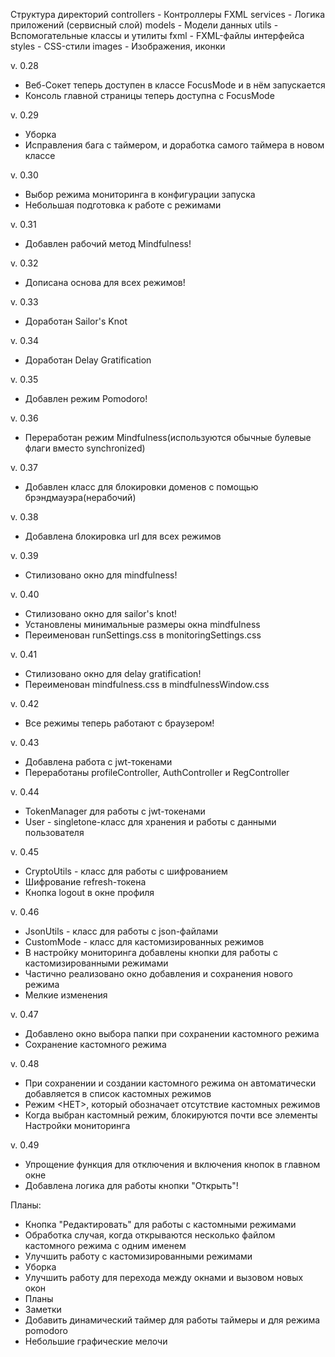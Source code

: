 Структура директорий
controllers - Контроллеры FXML
services - Логика приложений (сервисный слой)
models - Модели данных
utils - Вспомогательные классы и утилиты
fxml - FXML-файлы интерфейса
styles - CSS-стили
images - Изображения, иконки

v. 0.28
- Веб-Сокет теперь доступен в классе FocusMode и в нём запускается
- Консоль главной страницы теперь доступна с FocusMode

v. 0.29
- Уборка
- Исправления бага с таймером, и доработка самого таймера в новом классе

v. 0.30
- Выбор режима мониторинга в конфигурации запуска
- Небольшая подготовка к работе с режимами

v. 0.31
- Добавлен рабочий метод Mindfulness!

v. 0.32
- Дописана основа для всех режимов!

v. 0.33
- Доработан Sailor's Knot

v. 0.34
- Доработан Delay Gratification

v. 0.35
- Добавлен режим Pomodoro!

v. 0.36
- Переработан режим Mindfulness(используются обычные булевые флаги вместо synchronized)

v. 0.37
- Добавлен класс для блокировки доменов с помощью брэндмауэра(нерабочий)

v. 0.38
- Добавлена блокировка url для всех режимов

v. 0.39
- Стилизовано окно для mindfulness!

v. 0.40
- Стилизовано окно для sailor's knot!
- Установлены минимальные размеры окна mindfulness
- Переименован runSettings.css в monitoringSettings.css

v. 0.41
- Стилизовано окно для delay gratification!
- Переименован mindfulness.css в mindfulnessWindow.css

v. 0.42
- Все режимы теперь работают с браузером! 

v. 0.43
- Добавлена работа с jwt-токенами
- Переработаны profileController, AuthController и RegController

v. 0.44
- TokenManager для работы с jwt-токенами
- User - singletone-класс для хранения и работы с данными пользователя

v. 0.45
- CryptoUtils - класс для работы с шифрованием
- Шифрование refresh-токена
- Кнопка logout в окне профиля

v. 0.46
- JsonUtils - класс для работы с json-файлами
- CustomMode - класс для кастомизированных режимов
- В настройку мониторинга добавлены кнопки для работы с кастомизированными режимами
- Частично реализовано окно добавления и сохранения нового режима
- Мелкие изменения

v. 0.47
- Добавлено окно выбора папки при сохранении кастомного режима
- Сохранение кастомного режима

v. 0.48
- При сохранении и создании кастомного режима он автоматически добавляется в список кастомных режимов
- Режим <НЕТ>, который обозначает отсутствие кастомных режимов
- Когда выбран кастомный режим, блокируются почти все элементы Настройки мониторинга

v. 0.49
- Упрощение функция для отключения и включения кнопок в главном окне
- Добавлена логика для работы кнопки "Открыть"!

Планы:
- Кнопка "Редактировать" для работы с кастомными режимами
- Обработка случая, когда открываются несколько файлом кастомного режима с одним именем
- Улучшить работу с кастомизированными режимами
- Уборка
- Улучшить работу для перехода между окнами и вызовом новых окон
- Планы
- Заметки
- Добавить динамический таймер для работы таймеры и для режима pomodoro
- Небольшие графические мелочи
